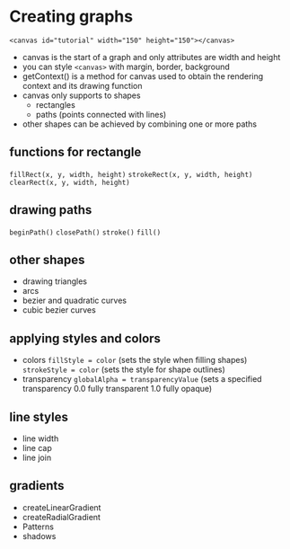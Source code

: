 # Creating graphs
``` <canvas id="tutorial" width="150" height="150"></canvas> ```
- canvas is the start of a graph and only attributes are width and height
- you can style ```<canvas>``` with margin, border, background
- getContext() is a method for canvas used to obtain the rendering context and its drawing function
- canvas only supports to shapes 
  - rectangles
  - paths (points connected with lines)
- other shapes can be achieved by combining one or more paths
## functions for rectangle
``` fillRect(x, y, width, height) ```
``` strokeRect(x, y, width, height) ```
``` clearRect(x, y, width, height) ```
## drawing paths 
```beginPath()```
```closePath()```
```stroke()```
```fill()```
## other shapes
- drawing triangles 
- arcs
- bezier and quadratic curves
- cubic bezier curves
## applying styles and colors 
- colors 
  ```fillStyle = color``` (sets the style when filling shapes)
  ```strokeStyle = color``` (sets the style for shape outlines)
- transparency 
  ```globalAlpha = transparencyValue``` (sets a specified transparency 0.0 fully transparent 1.0 fully opaque)
## line styles 
- line width
- line cap
- line join
## gradients
- createLinearGradient
- createRadialGradient
- Patterns
- shadows